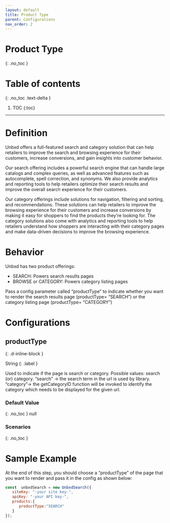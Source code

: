 ```yaml
---
layout: default
title: Product Type
parent: Configurations
nav_order: 2
---
```


# Product Type
{: .no_toc }

# Table of contents
{: .no_toc .text-delta }

1. TOC
{:toc}

---

# Definition
Unbxd offers a full-featured search and category solution that can help retailers to improve the search and browsing experience for their customers, increase conversions, and gain insights into customer behavior.

Our search offering includes a powerful search engine that can handle large catalogs and complex queries, as well as advanced features such as autocomplete, spell correction, and synonyms. We also provide analytics and reporting tools to help retailers optimize their search results and improve the overall search experience for their customers.

Our category offerings include solutions for navigation, filtering and sorting, and recommendations. These solutions can help retailers to improve the browsing experience for their customers and increase conversions by making it easy for shoppers to find the products they're looking for. The category solutions also come with analytics and reporting tools to help retailers understand how shoppers are interacting with their category pages and make data-driven decisions to improve the browsing experience.


# Behavior
Unbxd has two product offerings:

*   SEARCH: Powers search results pages 
*   BROWSE or CATEGORY: Powers category listing pages
  
Pass a config parameter called “productType” to indicate whether you want to render the search results page (productType= “SEARCH”) or the category listing page (productType= “CATEGORY”)

# Configurations
## productType
{: .d-inline-block }

String
{: .label }

Used to indicate if the page is search or category. Possible values: search (or) category. “search” -> the search term in the url is used by library. “category”-> the getCategoryID function will be invoked to identify the category which needs to be displayed for the given url.

### Default Value
{: .no_toc }
null

### Scenarios
{: .no_toc }


# Sample Example
At the end of this step, you should choose a “productType” of the page that you want to render and pass it in the config as shown below:

```js
const  unbxdSearch = new UnbxdSearch({
   siteKey: "-your site key-",
   apiKey: "-your API key-",
   products:{
      productType:"SEARCH"
   }
});
```
